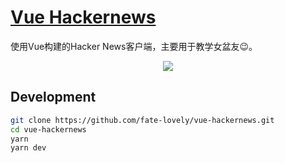 # [Vue Hackernews](http://cjting.me/vue-hackernews)

使用Vue构建的Hacker News客户端，主要用于教学女盆友😉。

<div align="center">
  <img src="http://ww1.sinaimg.cn/large/9b85365dgy1fr64swd3wgj20tg0pljve">
</div>

## Development

``` bash
git clone https://github.com/fate-lovely/vue-hackernews.git
cd vue-hackernews
yarn
yarn dev
```
